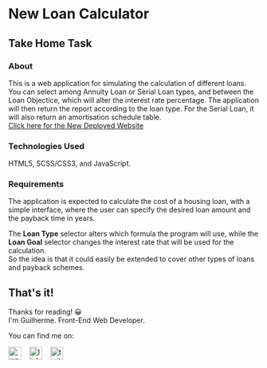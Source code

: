 # New Loan Calculator
## Take Home Task
### About
This is a web application for simulating the calculation of different loans.  
You can select among Annuity Loan or Serial Loan types, and between the Loan Objectice, which will alter the interest rate percentage. The application will then return the report according to the loan type. For the Serial Loan, it will also return an amortisation schedule table.    
[Click here for the New Deployed Website](https://new-loan-calculator-gdh.netlify.app/)
### Technologies Used  
HTML5, SCSS/CSS3, and JavaScript.
### Requirements
The application is expected to calculate the cost of a housing loan, with a simple interface, where the user can specify the desired loan amount and the payback time in years.  
  
The **Loan Type** selector alters which formula the program will use, while the **Loan Goal** selector changes the interest rate that will be used for the calculation.  
So the idea is that it could easily be extended to cover other types of loans and payback schemes.  
 
## That's it!
Thanks for reading! 😀 <br />
I'm Guilherme. Front-End Web Developer. <br />

<p align="left">

You can find me on: <br />

<a href="https://gdhebling.com"><img alt="website" width="26px" src="https://www.flaticon.com/svg/static/icons/svg/1828/1828555.svg" /></a>
&nbsp;&nbsp;
<a href="https://www.linkedin.com/in/gdhebling/"><img alt="linkedin" width="26px" src="https://image.flaticon.com/icons/svg/1383/1383262.svg" /></a>
&nbsp;&nbsp;
<a href="https://twitter.com/gdhebling"><img alt="twitter" width="26px" src="https://image.flaticon.com/icons/svg/1383/1383265.svg" /></a>

</p>
